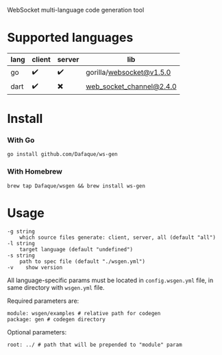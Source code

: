 WebSocket multi-language code generation tool

# Supported languages

| lang | client             | server                   | lib                      |
|------|--------------------|--------------------------|--------------------------|
| go   | :heavy_check_mark: | :heavy_check_mark:       | gorilla/websocket@v1.5.0 |
| dart | :heavy_check_mark: | :heavy_multiplication_x: | web_socket_channel@2.4.0 |

# Install
### With Go
`go install github.com/Dafaque/ws-gen`
### With Homebrew
`brew tap Dafaque/wsgen && brew install ws-gen`

# Usage
```
-g string
    which source files generate: client, server, all (default "all")
-l string
    target language (default "undefined")
-s string
    path to spec file (default "./wsgen.yml")
-v    show version
```
All language-specific params must be located in `config.wsgen.yml` file, in same directory with `wsgen.yml` file.

Required parameters are:
```
module: wsgen/examples # relative path for codegen
package: gen # codegen directory
```

Optional parameters:
```
root: ../ # path that will be prepended to "module" param
```
